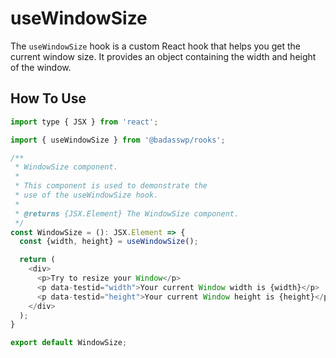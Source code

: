 # useWindowSize

The `useWindowSize` hook is a custom React hook that helps you get the current window size. It provides an object containing the width and height of the window.

## How To Use

```js
import type { JSX } from 'react';

import { useWindowSize } from '@badasswp/rooks';

/**
 * WindowSize component.
 *
 * This component is used to demonstrate the
 * use of the useWindowSize hook.
 *
 * @returns {JSX.Element} The WindowSize component.
 */
const WindowSize = (): JSX.Element => {
  const {width, height} = useWindowSize();

  return (
    <div>
      <p>Try to resize your Window</p>
      <p data-testid="width">Your current Window width is {width}</p>
      <p data-testid="height">Your current Window height is {height}</p>
    </div>
  );
}

export default WindowSize;
```
